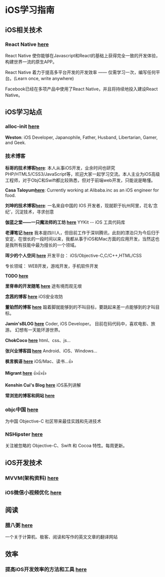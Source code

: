 # iOS学习指南

## iOS相关技术

### React Native [here](http://reactnative.cn)
React Native 使你能够在Javascript和React的基础上获得完全一致的开发体验，构建世界一流的原生APP。

React Native 着力于提高多平台开发的开发效率 —— 仅需学习一次，编写任何平台。(Learn once, write anywhere)

Facebook已经在多项产品中使用了React Native，并且将持续地投入建设React Native。

## iOS学习站点

### alloc-init [here](http://www.alloc-init.com)
**Weston**:
iOS Developer, Japanophile, Father, Husband, Libertarian, Gamer, and Geek.

### 技术博客

**标哥的技术博客[here](http://www.henishuo.com)**:
本人从事iOS开发，业余时间也研究PHP/HTML5/CSS3/JavaScript等，欢迎大家一起学习交流。本人主业为iOS高级工程师，对于ObjC和Swift都比较熟悉，但对于前端web开发，只能说是略懂。

**Casa Taloyum[here](http://casatwy.com)**:
Currently working at Alibaba.inc as an iOS engineer for food.

**刘坤的技术博客[here](https://blog.cnbluebox.com)**:
一名来自中国的 IOS 开发者，现就职于杭州阿里，花名‘念纪’，沉淀技术，寻求创意


**伽蓝之堂——一只魔法师的工坊 [here](http://blog.ibireme.com/archive/)**
YYKit -- iOS 工具代码库

**老谭笔记 [here](http://www.tanhao.me)**
我本是四川人，但目前工作于深圳腾讯，此刻的漂泊只为今后归于安定，在很长的一段时间以来，我都从事于iOS和Mac方面的应用开发，当然这也是我所有技能中最为擅长的一个领域。

**珲少的个人空间 [here](http://my.oschina.net/u/2340880)**
开发平台：
iOS/Objective-C,C/C++,HTML/CSS

专长领域：
WEB开发，游戏开发，手机软件开发

**TODO [here](http://www.brighttj.com)**

**里脊串的开发随笔 [here](http://adad184.com)**
途有境而观无垠

**念茜的博客 [here](http://blog.csdn.net/yiyaaixuexi)**
iOS安全攻防

**董铂然的博客 [here](http://www.cnblogs.com/dsxniubility/)**
踮着脚就能够到的不叫目标，要跳起来差一点能够到的才叫目标。

**Jamin'sBLOG [here](http://oncenote.com)**
Coder, iOS Developer。 目前在码代码中，喜欢电影、旅游。 幻想有一天能环游世界。

**ChokCoco [here](http://www.cnblogs.com/coco1s/)**
html、css、js...

**张兴业博客园 [here](http://www.cnblogs.com/xyzlmn/)**
Android、iOS、Windows...

**枫言枫语 [here](http://justinyan.me)**
iOS/Mac、读书...👍

**Migrant [here](http://objcio.com)**
👍👍👍

**Kenshin Cui's Blog [here](http://www.cnblogs.com/kenshincui/)**
iOS系列讲解

**常浏览的博客和网站 [here](http://www.jianshu.com/p/e5353a1a752c)**

### objc中国 [here](http://objccn.io)

为中国 Objective-C 社区带来最佳实践和先进技术

### NSHipster [here](http://nshipster.cn)
关注被忽略的 Objective-C、Swift 和 Cocoa 特性。每周更新。

## iOS开发技术

### MVVM(架构资料) [here](https://github.com/lovemo/MVVMFramework)

### iOS微信小视频优化 [here](http://mp.weixin.qq.com/s?__biz=MzAwNDY1ODY2OQ==&mid=207686973&idx=1&sn=1883a6c9fa0462dd5596b8890b6fccf6&scene=4#wechat_redirect)

## 阅读

### 腊八粥 [here](http://www.labazhou.net)
一个关于计算机、极客、阅读和写作的英文文章的翻译网站

## 效率

### 提高iOS开发效率的方法和工具 [here](http://yyny.me/ios/提高iOS开发效率的方法和工具/)